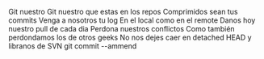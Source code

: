 Git nuestro
Git nuestro que estas en los repos
Comprimidos sean tus commits
Venga a nosotros tu log
En el local como en el remote
Danos hoy nuestro pull de cada dia
Perdona nuestros conflictos
Como también perdondamos los de otros geeks
No nos dejes caer en detached HEAD
y libranos de SVN
git commit --ammend
